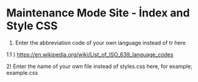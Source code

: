 # Maintenance Mode Site - İndex and Style CSS

1) <html lang="tr"> Enter the abbreviation code of your own language instead of tr here
1.1 ) https://en.wikipedia.org/wiki/List_of_ISO_639_language_codes

2)<link rel="stylesheet" href="styles.css"> Enter the name of your own file instead of styles.css here, for example; example.css
